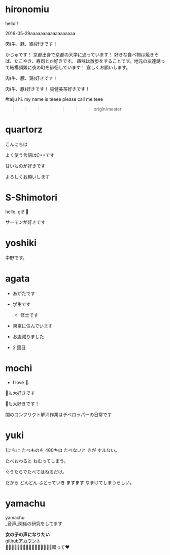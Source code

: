 # hironomiu

hello!!

2016-05-29aaaaaaaaaaaaaaaaaa



肉(牛、豚、鶏)好きです！

かじゅです！
京都出身で京都の大学に通っています！
好きな食べ物は焼きそば、たこやき、寿司とか好きです。
趣味は散歩をすることです。地元の友達誘って結構頻繁に夜の町を徘徊しています！
宜しくお願いします。



肉(牛、豚、鶏)好きです！

肉(牛、豚)好きです！
爽健美茶好きです！


#taiju
hi.
my name is teeee
please call me teee
>>>>>>> origin/master

# quartorz

こんにちは

よく使う言語はC++です

甘いものが好きです

よろしくお願いします

# S-Shimotori

hello, git!
:sushi:

サーモンが好きです
# yoshiki
 中野です。
# agata
- あがたです
- 学生です
  - 修士です
- 東京に住んでいます
- お腹減りました

- 2 回目

# mochi
- I love :sushi:.

:beer:も大好きです



:beer:も大好きです！

闇のコンフリクト解消作業はデベロッパーの日常です

# yuki
1にちに たべものを 400キロ たべないと きが すまない。

たべおわると ねむってしまう。


ぐうたらでたべてはねるだけ。

だから どんどん ふとっていき ますます なまけてしまうらしい。

# yamachu
yamachu  
_音声_関係の研究をしてます  

**女の子の声になりたい**  
[githubアカウント](https://github.com/yamachu)  
:beer:🍺:beer:🍺:beer:🍺:beer:🍺:beer:🍺:beer:🍺:beer:🍺:beer:🍺贈って:heart:


